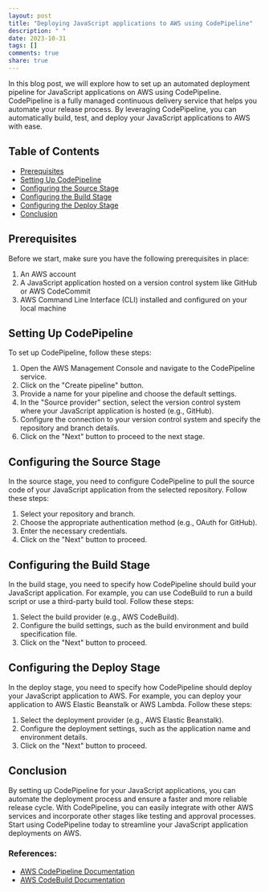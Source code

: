 ```yaml
---
layout: post
title: "Deploying JavaScript applications to AWS using CodePipeline"
description: " "
date: 2023-10-31
tags: []
comments: true
share: true
---
```


In this blog post, we will explore how to set up an automated deployment pipeline for JavaScript applications on AWS using CodePipeline. CodePipeline is a fully managed continuous delivery service that helps you automate your release process. By leveraging CodePipeline, you can automatically build, test, and deploy your JavaScript applications to AWS with ease.

## Table of Contents
- [Prerequisites](#prerequisites)
- [Setting Up CodePipeline](#setting-up-codepipeline)
- [Configuring the Source Stage](#configuring-the-source-stage)
- [Configuring the Build Stage](#configuring-the-build-stage)
- [Configuring the Deploy Stage](#configuring-the-deploy-stage)
- [Conclusion](#conclusion)

## Prerequisites<a name="prerequisites"></a>

Before we start, make sure you have the following prerequisites in place:

1. An AWS account
2. A JavaScript application hosted on a version control system like GitHub or AWS CodeCommit
3. AWS Command Line Interface (CLI) installed and configured on your local machine

## Setting Up CodePipeline<a name="setting-up-codepipeline"></a>

To set up CodePipeline, follow these steps:

1. Open the AWS Management Console and navigate to the CodePipeline service.
2. Click on the "Create pipeline" button.
3. Provide a name for your pipeline and choose the default settings.
4. In the "Source provider" section, select the version control system where your JavaScript application is hosted (e.g., GitHub).
5. Configure the connection to your version control system and specify the repository and branch details.
6. Click on the "Next" button to proceed to the next stage.

## Configuring the Source Stage<a name="configuring-the-source-stage"></a>

In the source stage, you need to configure CodePipeline to pull the source code of your JavaScript application from the selected repository. Follow these steps:

1. Select your repository and branch.
2. Choose the appropriate authentication method (e.g., OAuth for GitHub).
3. Enter the necessary credentials.
4. Click on the "Next" button to proceed.

## Configuring the Build Stage<a name="configuring-the-build-stage"></a>

In the build stage, you need to specify how CodePipeline should build your JavaScript application. For example, you can use CodeBuild to run a build script or use a third-party build tool. Follow these steps:

1. Select the build provider (e.g., AWS CodeBuild).
2. Configure the build settings, such as the build environment and build specification file.
3. Click on the "Next" button to proceed.

## Configuring the Deploy Stage<a name="configuring-the-deploy-stage"></a>

In the deploy stage, you need to specify how CodePipeline should deploy your JavaScript application to AWS. For example, you can deploy your application to AWS Elastic Beanstalk or AWS Lambda. Follow these steps:

1. Select the deployment provider (e.g., AWS Elastic Beanstalk).
2. Configure the deployment settings, such as the application name and environment details.
3. Click on the "Next" button to proceed.

## Conclusion<a name="conclusion"></a>

By setting up CodePipeline for your JavaScript applications, you can automate the deployment process and ensure a faster and more reliable release cycle. With CodePipeline, you can easily integrate with other AWS services and incorporate other stages like testing and approval processes. Start using CodePipeline today to streamline your JavaScript application deployments on AWS.

### References:
- [AWS CodePipeline Documentation](https://docs.aws.amazon.com/codepipeline)
- [AWS CodeBuild Documentation](https://docs.aws.amazon.com/codebuild)